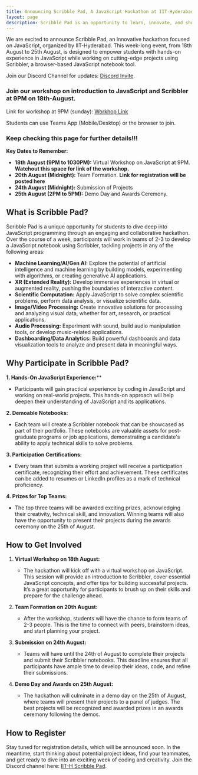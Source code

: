 ```yaml
---
title: Announcing Scribble Pad, A JavaScript Hackathon at IIT-Hyderabad
layout: page
description: Scribble Pad is an opportunity to learn, innovate, and showcase your skills in JavaScript. Whether you’re passionate about machine learning, data visualization, or building the next big thing in XR, Scribble Pad offers the perfect platform to turn your ideas into reality. 
---
```


We are excited to announce Scribble Pad, an innovative hackathon focused on JavaScript, organized by IIT-Hyderabad. This week-long event, from 18th August to 25th August, is designed to empower students with hands-on experience in JavaScript while working on cutting-edge projects using Scribbler, a browser-based JavaScript notebook tool.

Join our Discord Channel for updates: [Discord Invite](https://discord.com/invite/yZEXCHmPk8).
### Join our workshop on introduction to JavaScript and Scribbler at 9PM on 18th-August.

Link for workshop at 9PM (sunday):  [Workhop Link](https://teams.microsoft.com/l/meetup-join/19%3Ameeting_NzE0OWNiYjItZGRmZC00ODRiLTljNmYtYjc4ZDljMmVjMTA3%40thread.v2/0?context=%7B"Tid"%3A"d2c98eb7-2c26-4ea8-99ca-a4ee127d9c4e"%2C"Oid"%3A"aa619f67-89e3-42bc-82f7-58843a96f0f4"%7D)

Students can use Teams App (Mobile/Desktop) or the browser to join.

### Keep checking this page for further details!!!

**Key Dates to Remember:**

- **18th August (9PM to 1030PM):** Virtual Workshop on JavaScript at 9PM. **Watchout this space for link of the workshop.**
- **20th August (Midnight):** Team Formation. **Link for registration will be posted here**
- **24th August (Midnight):** Submission of Projects
- **25th August (2PM to 5PM):** Demo Day and Awards Ceremony. 

## What is Scribble Pad?

Scribble Pad is a unique opportunity for students to dive deep into JavaScript programming through an engaging and collaborative hackathon. Over the course of a week, participants will work in teams of 2-3 to develop a JavaScript notebook using Scribbler, tackling projects in any of the following areas:

- **Machine Learning/AI/Gen AI:** Explore the potential of artificial intelligence and machine learning by building models, experimenting with algorithms, or creating generative AI applications.
- **XR (Extended Reality):** Develop immersive experiences in virtual or augmented reality, pushing the boundaries of interactive content.
- **Scientific Computation:** Apply JavaScript to solve complex scientific problems, perform data analysis, or visualize scientific data.
- **Image/Video Processing:** Create innovative solutions for processing and analyzing visual data, whether for art, research, or practical applications.
- **Audio Processing:** Experiment with sound, build audio manipulation tools, or develop music-related applications.
- **Dashboarding/Data Analytics:** Build powerful dashboards and data visualization tools to analyze and present data in meaningful ways.

## Why Participate in Scribble Pad?

**1. Hands-On JavaScript Experience:****
   - Participants will gain practical experience by coding in JavaScript and working on real-world projects. This hands-on approach will help deepen their understanding of JavaScript and its applications.

**2. Demoable Notebooks:**
   - Each team will create a Scribbler notebook that can be showcased as part of their portfolio. These notebooks are valuable assets for post-graduate programs or job applications, demonstrating a candidate's ability to apply technical skills to solve problems.

**3. Participation Certifications:**
   - Every team that submits a working project will receive a participation certificate, recognizing their effort and achievement. These certificates can be added to resumes or LinkedIn profiles as a mark of technical proficiency.

**4. Prizes for Top Teams:**
   - The top three teams will be awarded exciting prizes, acknowledging their creativity, technical skill, and innovation. Winning teams will also have the opportunity to present their projects during the awards ceremony on the 25th of August.

## How to Get Involved

1. **Virtual Workshop on 18th August:**
   - The hackathon will kick off with a virtual workshop on JavaScript. This session will provide an introduction to Scribbler, cover essential JavaScript concepts, and offer tips for building successful projects. It’s a great opportunity for participants to brush up on their skills and prepare for the challenge ahead.

2. **Team Formation on 20th August:**
   - After the workshop, students will have the chance to form teams of 2-3 people. This is the time to connect with peers, brainstorm ideas, and start planning your project.

3. **Submission on 24th August:**
   - Teams will have until the 24th of August to complete their projects and submit their Scribbler notebooks. This deadline ensures that all participants have ample time to develop their ideas, code, and refine their submissions.

4. **Demo Day and Awards on 25th August:**
   - The hackathon will culminate in a demo day on the 25th of August, where teams will present their projects to a panel of judges. The best projects will be recognized and awarded prizes in an awards ceremony following the demos.

## How to Register

Stay tuned for registration details, which will be announced soon. In the meantime, start thinking about potential project ideas, find your teammates, and get ready to dive into an exciting week of coding and creativity.
Join the Discord channel here: [IIT-H Scribble Pad](https://discord.com/invite/yZEXCHmPk8).
